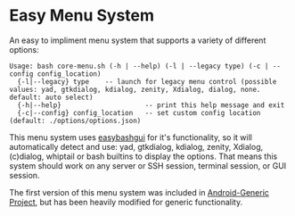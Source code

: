 # Easy Menu System

An easy to impliment menu system that supports a variety of different options:

    Usage: bash core-menu.sh (-h | --help) (-l | --legacy type) (-c | --config config_location)
      {-l|--legacy} type    -- launch for legacy menu control (possible values: yad, gtkdialog, kdialog, zenity, Xdialog, dialog, none. default: auto select)
      {-h|--help}                     -- print this help message and exit
      {-c|--config} config_location   -- set custom config location (default: ./options/options.json)

This menu system uses [easybashgui](https://sites.google.com/site/easybashgui/) for it's functionality, so it will automatically detect and use: yad, gtkdialog, kdialog, zenity, Xdialog, (c)dialog, whiptail or bash builtins to display the options. That means this system should work on any server or SSH session, terminal session, or GUI session. 

The first version of this menu system was included in [Android-Generic Project](https://github.com/android-generic/vendor_ag), but has been heavily modified for generic functionality.  

